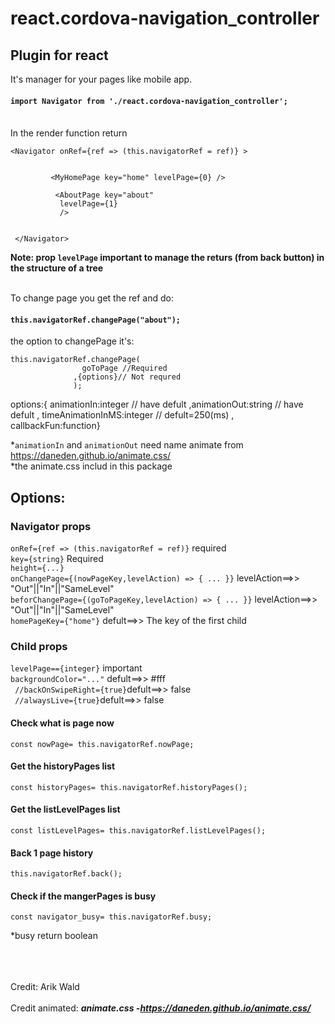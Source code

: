 # react.cordova-navigation_controller

## Plugin for react
It's manager for your pages like mobile app.<br>

#### `import Navigator from './react.cordova-navigation_controller';`

<br>
In the render function return

 ```
 <Navigator onRef={ref => (this.navigatorRef = ref)} >
         
         
          <MyHomePage key="home" levelPage={0} />   
           
           <AboutPage key="about" 
            levelPage={1}   
            />
       
       
  </Navigator>
```
**Note: prop `levelPage` important to manage the returs (from back button) in the structure of a tree**<br><br>




To change page you get the ref and do:
#### `this.navigatorRef.changePage("about");` 
the option to changePage it's:
```
this.navigatorRef.changePage(
                goToPage //Required
              ,{options}// Not requred
              );
```
options:{  animationIn:integer // have defult
                ,animationOut:string // have defult
                , timeAnimationInMS:integer // defult=250(ms)
                , callbackFun:function}

*`animationIn` and `animationOut` need name animate from https://daneden.github.io/animate.css/  <br> 
*the animate.css includ in this package

## Options:

### Navigator props 
``onRef={ref => (this.navigatorRef = ref)}`` required
<br>
``key={string}`` Required
<br>
``height={...}``
<br>
``onChangePage={(nowPageKey,levelAction) => { ... }}`` levelAction==>> "Out"||"In"||"SameLevel"
<br>
``beforChangePage={(goToPageKey,levelAction) => { ... }}`` levelAction==>> "Out"||"In"||"SameLevel"
<br>
``homePageKey={"home"}``  defult==>> The key of the first child

### Child props 
``levelPage=={integer}`` important
<br>
``backgroundColor="..."``  defult==>> #fff
<br>
`` //backOnSwipeRight={true}``defult==>> false
<br>
`` //alwaysLive={true}``defult==>> false



#### Check what is page now
```
const nowPage= this.navigatorRef.nowPage;
```
#### Get the historyPages list
```
const historyPages= this.navigatorRef.historyPages();
```

#### Get the listLevelPages list
```
const listLevelPages= this.navigatorRef.listLevelPages();
```
#### Back 1 page history
```
this.navigatorRef.back();
```

#### Check if the mangerPages is busy 
```
const navigator_busy= this.navigatorRef.busy;
```
*busy return boolean  
<br><br><br>


Credit:
Arik Wald
<br><br>
Credit animated:
 ***animate.css -https://daneden.github.io/animate.css/***
